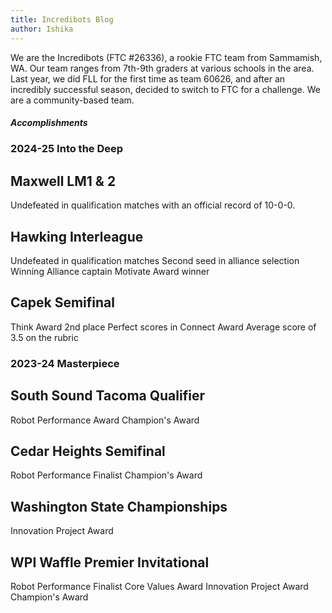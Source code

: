 ```yaml
---
title: Incredibots Blog
author: Ishika
---
```


We are the Incredibots (FTC #26336), a rookie FTC team from Sammamish, WA. Our team ranges from 7th-9th graders at various schools in the area. Last year, we did FLL for the first time as team 60626, and after an incredibly successful season, decided to switch to FTC for a challenge. We are a community-based team.


##### Accomplishments

### 2024-25 Into the Deep

## Maxwell LM1 & 2
Undefeated in qualification matches with an official record of 10-0-0.

## Hawking Interleague
Undefeated in qualification matches
Second seed in alliance selection
Winning Alliance captain
Motivate Award winner

## Capek Semifinal
Think Award 2nd place
Perfect scores in Connect Award
Average score of 3.5 on the rubric


### 2023-24 Masterpiece

## South Sound Tacoma Qualifier
Robot Performance Award
Champion's Award

## Cedar Heights Semifinal
Robot Performance Finalist
Champion's Award

## Washington State Championships
Innovation Project Award

## WPI Waffle Premier Invitational
Robot Performance Finalist
Core Values Award
Innovation Project Award
Champion's Award
